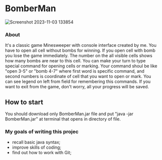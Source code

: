 # BomberMan

![Screenshot 2023-11-03 133854](https://github.com/dDevusS/BomberMan/assets/140493120/81da00ec-b675-4770-903b-af0e39f8c6d8)


### About

  It's a classic game Minesweeper with console interface created by me.
	You have to open all cell without bombs for winning. If you open cell with bomb you lose the game immediately.
The number on the all visible cells shows how many bombs are near to this cell.
You can make your turn to type special command for opening cells or marking.
Your command shoul be like "open 3-5" or "bomb 4-7" where first word is specific command, 
and second numbers is coordinate of cell that you want to open or mark.
You can see legend on left from field for remembering this commands.
	If you want to exit from the game, don't worry, all your progress will be saved.

## How to start

   You should download only BomberMan.jar file and put "java -jar BomberMan.jar" at terminal that opens in directory of file.

### My goals of writing this projec

- recall basic java syntax;
- improve skills of coding;
- find out how to work with Git;
